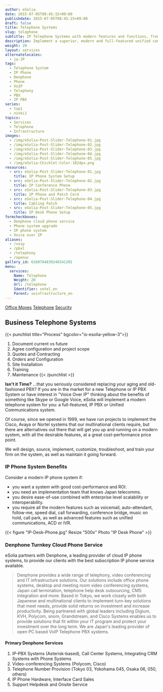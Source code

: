 ```yaml
---
author: eSolia
date: 2015-07-05T08:45:15+09:00
publishdate: 2015-07-05T08:45:15+09:00
draft: false
title: Telephone Systems
slug: telephone
subtitle: IP Telephone Systems with modern features and functions, from eSolia
description: Implement a superior, modern and full-featured unified communications IP telephone system, to reduce your costs and increase your efficiency. Cloud phone subscription service available. - from eSolia Inc.
weight: 20
layout: services
alternatelocales:
  - ja-JP
tags:
  - Telephone System
  - IP Phone
  - Denphone
  - Phone
  - VoIP
  - Telephony
  - PBX
  - IP PBX
series:
  - top1
  - ninki1
topics:
  - Services
  - Telephone
  - Infrastructure
images:
  - /img/eSolia-Post-Slider-Telephone-01.jpg
  - /img/eSolia-Post-Slider-Telephone-02.jpg
  - /img/eSolia-Post-Slider-Telephone-03.jpg
  - /img/eSolia-Post-Slider-Telephone-04.jpg
  - /img/eSolia-Post-Slider-Telephone-05.jpg
  - /img/eSolia-Chicklet-Color-1024px.png
resources:
  - src: eSolia-Post-Slider-Telephone-01.jpg
    title: IP Phone System Setup
  - src: eSolia-Post-Slider-Telephone-02.jpg
    title: IP Conference Phone
  - src: eSolia-Post-Slider-Telephone-03.jpg
    title: IP Phone and Patch Cord
  - src: eSolia-Post-Slider-Telephone-04.jpg
    title: Cabling Patch
  - src: eSolia-Post-Slider-Telephone-05.jpg
    title: IP Desk Phone Setup
formcheckboxes:
  - Denphone cloud phone service
  - Phone system upgrade
  - IP phone system
  - Voice over IP
aliases:
  - /voip
  - /pbxl
  - /telephony
  - /openuc
gallery_id: 6160784839246541201
menu:
  services:
    Name: Telephone
    Weight: 20
    Url: /telephone
    Identifier: setel_en
    Parent: seinfrastructure_en
---
```


<div class="buttons has-addons is-hidden-tablet">
  <a class="button" href="/infrastructure"><span class="icon"><i class="fas fa-anchor"></i></span></a>
  <a class="button" href="/office-moves">Office Moves</a>
  <a class="button is-active" href="/telephone">Telephone</a>
  <a class="button" href="/security">Security</a>
</div>

## Business Telephone Systems

{{< punchlist title="Process" bgcolor="is-esolia-yellow-3">}}
1. Document current vs future
1. Agree configuration and project scope
1. Quotes and Contracting
1. Orders and Configuration
1. Site Installation
1. Training
1. Maintenance
{{< /punchlist >}}

**Isn't it Time?** ...that you seriously considered replacing your aging and old-fashioned PBX? If you are in the market for a new Telephone or IP PBX System or have interest in "Voice Over IP" thinking about the benefits of something like Skype or Google Voice, eSolia will implement a modern telephone system for you: a full-featured, IP PBX or Unified Communications system.

Of course, since we opened in 1999, we have run projects to implement the Cisco, Avaya or Nortel systems that our multinational clients require, but there are alternatives out there that will get you up and running on a modern system, with all the desirable features, at a great cost-performance price point.

We will design, source, implement, customize, troubleshoot, and train your firm on the system, as well as maintain it going forward.

### IP Phone System Benefits

Consider a modern IP phone system if:

* you want a system with good cost-performance and ROI.
* you need an implementation team that knows Japan telecomms.
* you desire ease-of-use combined with enterprise level scalability or interoperability.
* you require all the modern features such as voicemail, auto-attendant, follow-me, speed dial, call forwarding, conference bridge, music on hold, call park, as well as advanced features such as unified communications, ACD or IVR.

{{< figure "IP-Desk-Phone.jpg" Resize "500x" Photo "IP Desk Phone" >}}

### Denphone Turnkey Cloud Phone Service

eSolia partners with Denphone, a leading provider of cloud IP phone systems, to provide our clients with the best subscription IP phone service available.

> Denphone provides a wide range of telephony, video conferencing and IT infrastructure solutions. Our solutions include office phone systems, desktop and meeting room video conferencing systems, Japan call termination, telephone help desk outsourcing, CMS integration and more. Based in Tokyo, we work closely with both Japanese and multinational clients to implement turn-key solutions that meet needs, provide solid returns on investment and increase productivity. Being partnered with global leaders including Digium, KVH, Polycom, snom, Grandstream, and Cisco Systems enables us to provide solutions that fit within your IT program and protect your investment over the long term. We are Japan's leading provider of open PC based VoIP Telephone PBX systems.

#### Primary Denphone Services

1. IP-PBX Systems (Asterisk-based), Call Center Systems, Integrating CRM Systems with Phone Systems
1. Video-conferencing Systems (Polycom, Cisco)
1. Telephone Number Provision (Tokyo 03, Yokohama 045, Osaka 06, 050, others)
1. IP Phone Hardware, Interface Card Sales
1. Support Helpdesk and Onsite Service
